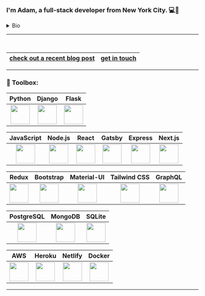 ### I'm Adam, a full-stack developer from New York City.  💻🗽  

<details>
<summary>Bio</summary>
I am a full-stack developer specializing in Python and JavaScript/React. I love helping people build websites and apps.
</details>

---
<!-- <img src="https://cdn0.tnwcdn.com/wp-content/blogs.dir/1/files/2016/02/oops.gif"> -->
<!-- <img src="https://64.media.tumblr.com/385739a529a06f6cf8cdc30bf08706ca/tumblr_o2tj040fCY1tooympo1_400.gifv"> -->
<br>


|[check out a recent blog post](https://adamhunter.website/blog/)|[get in touch](mailto:adam@adamhunter.website)|
|---|---|



<!-- <details>
<summary></summary>
</details> -->


<!---
Adamhunter108/Adamhunter108 is a ✨ special ✨ repository because its `README.md` (this file) appears on your GitHub profile.
You can click the Preview link to take a look at your changes.
--->

---

### 🧰 Toolbox: 


| Python | Django | Flask |
| :----: | :----: | :----: |
| <img src="https://cdn.worldvectorlogo.com/logos/python-5.svg" width="50" height="50"/> | <img src="https://cdn.worldvectorlogo.com/logos/django.svg" width="50" height="50"/> | <img src="https://cdn.worldvectorlogo.com/logos/flask.svg" width="50" height="50"/> | <br>

| JavaScript | Node.js | React | Gatsby | Express | Next.js |
| :----: | :----: | :----: | :----: | :----: | :----: |
| <img src="https://cdn.worldvectorlogo.com/logos/logo-javascript.svg" width="50" height="50"/> | <img src="https://cdn.worldvectorlogo.com/logos/nodejs-icon.svg" width="50" height="50"/> | <img src="https://cdn.worldvectorlogo.com/logos/react-2.svg" width="50" height="50"/> | <img src="https://cdn.worldvectorlogo.com/logos/gatsby.svg" width="50" height="50"/> | <img src="https://cdn.worldvectorlogo.com/logos/express-109.svg" width="50" height="50"/> | <img src="https://cdn.worldvectorlogo.com/logos/next-js.svg" width="50" height="50"/> | <br>

| Redux | Bootstrap | Material-UI | Tailwind CSS | GraphQL |
| :----: | :----: | :----: | :----: | :----: |
| <img src="https://cdn.worldvectorlogo.com/logos/redux.svg" width="50" height="50"/> | <img src="https://cdn.worldvectorlogo.com/logos/bootstrap-5-1.svg" width="50" height="50"/> | <img src="https://cdn.worldvectorlogo.com/logos/material-ui-1.svg" width="50" height="50"/> | <img src="https://cdn.worldvectorlogo.com/logos/tailwind-css-2.svg" width="50" height="50"/> | <img src="https://cdn.worldvectorlogo.com/logos/graphql.svg" width="50" height="50"/> | <br>

| PostgreSQL | MongoDB | SQLite |
| :----: | :----: | :----: |
| <img src="https://cdn.worldvectorlogo.com/logos/postgresql.svg" width="50" height="50"/> | <img src="https://cdn.worldvectorlogo.com/logos/mongodb-icon-1.svg" width="50" height="50"/> | <img src="https://cdn.worldvectorlogo.com/logos/sqlite.svg" width="50" height="50"/> | <br>

| AWS | Heroku | Netlify | Docker |
| :----: | :----: | :----: | :----: |
| <img src="https://cdn.worldvectorlogo.com/logos/aws-2.svg" width="50" height="50"/> | <img src="https://cdn.worldvectorlogo.com/logos/heroku-4.svg" width="50" height="50"/> | <img src="https://cdn.worldvectorlogo.com/logos/netlify.svg" width="50" height="50"/> | <img src="https://cdn.worldvectorlogo.com/logos/docker.svg" width="50" height="50"/> |

---
